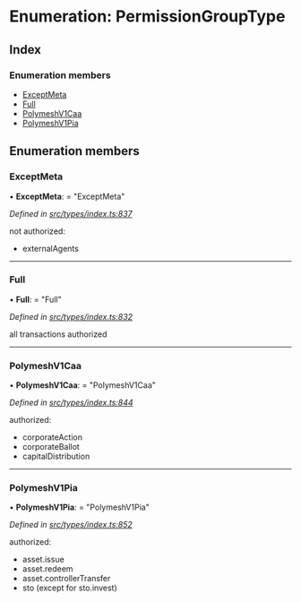 # Enumeration: PermissionGroupType

## Index

### Enumeration members

* [ExceptMeta](permissiongrouptype.md#exceptmeta)
* [Full](permissiongrouptype.md#full)
* [PolymeshV1Caa](permissiongrouptype.md#polymeshv1caa)
* [PolymeshV1Pia](permissiongrouptype.md#polymeshv1pia)

## Enumeration members

###  ExceptMeta

• **ExceptMeta**: = "ExceptMeta"

*Defined in [src/types/index.ts:837](https://github.com/PolymathNetwork/polymesh-sdk/blob/44d12f59/src/types/index.ts#L837)*

not authorized:
  - externalAgents

___

###  Full

• **Full**: = "Full"

*Defined in [src/types/index.ts:832](https://github.com/PolymathNetwork/polymesh-sdk/blob/44d12f59/src/types/index.ts#L832)*

all transactions authorized

___

###  PolymeshV1Caa

• **PolymeshV1Caa**: = "PolymeshV1Caa"

*Defined in [src/types/index.ts:844](https://github.com/PolymathNetwork/polymesh-sdk/blob/44d12f59/src/types/index.ts#L844)*

authorized:
  - corporateAction
  - corporateBallot
  - capitalDistribution

___

###  PolymeshV1Pia

• **PolymeshV1Pia**: = "PolymeshV1Pia"

*Defined in [src/types/index.ts:852](https://github.com/PolymathNetwork/polymesh-sdk/blob/44d12f59/src/types/index.ts#L852)*

authorized:
  - asset.issue
  - asset.redeem
  - asset.controllerTransfer
  - sto (except for sto.invest)
